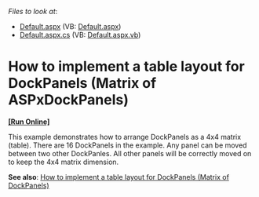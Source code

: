 <!-- default file list -->
*Files to look at*:

* [Default.aspx](./CS/Default.aspx) (VB: [Default.aspx](./VB/Default.aspx))
* [Default.aspx.cs](./CS/Default.aspx.cs) (VB: [Default.aspx.vb](./VB/Default.aspx.vb))
<!-- default file list end -->
# How to implement a table layout for DockPanels (Matrix of ASPxDockPanels)
<!-- run online -->
**[[Run Online]](https://codecentral.devexpress.com/t237896/)**
<!-- run online end -->


<p>This example demonstrates how to arrange DockPanels as a 4x4 matrix (table). There are 16 DockPanels in the example. Any panel can be moved between two other DockPanles. All other panels will be correctly moved on to keep the 4x4 matrix dimension.</p>
<strong>See also</strong>: <a href="https://www.devexpress.com/Support/Center/p/E4317">How to implement a table layout for DockPanels (Matrix of DockPanels)</a>

<br/>


